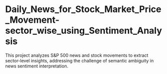 # Daily_News_for_Stock_Market_Price_Movement-sector_wise_using_Sentiment_Analysis
This project analyzes S&amp;P 500 news and stock movements to extract sector-level insights, addressing the challenge of semantic ambiguity in news sentiment interpretation.
